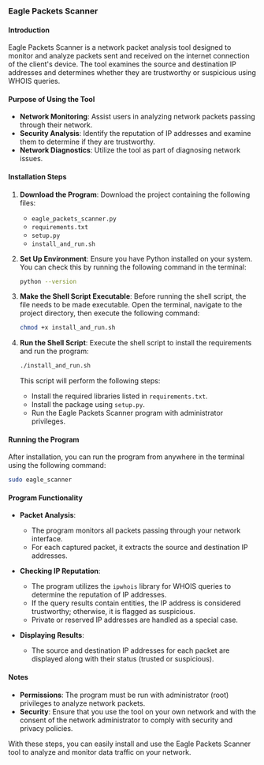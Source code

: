 ### Eagle Packets Scanner

#### Introduction
Eagle Packets Scanner is a network packet analysis tool designed to monitor and analyze packets sent and received on the internet connection of the client's device. The tool examines the source and destination IP addresses and determines whether they are trustworthy or suspicious using WHOIS queries.

#### Purpose of Using the Tool
- **Network Monitoring**: Assist users in analyzing network packets passing through their network.
- **Security Analysis**: Identify the reputation of IP addresses and examine them to determine if they are trustworthy.
- **Network Diagnostics**: Utilize the tool as part of diagnosing network issues.

#### Installation Steps

1. **Download the Program**:
   Download the project containing the following files:
   - `eagle_packets_scanner.py`
   - `requirements.txt`
   - `setup.py`
   - `install_and_run.sh`

2. **Set Up Environment**:
   Ensure you have Python installed on your system. You can check this by running the following command in the terminal:
   ```bash
   python --version
   ```

3. **Make the Shell Script Executable**:
   Before running the shell script, the file needs to be made executable. Open the terminal, navigate to the project directory, then execute the following command:
   ```bash
   chmod +x install_and_run.sh
   ```

4. **Run the Shell Script**:
   Execute the shell script to install the requirements and run the program:
   ```bash
   ./install_and_run.sh
   ```

   This script will perform the following steps:
   - Install the required libraries listed in `requirements.txt`.
   - Install the package using `setup.py`.
   - Run the Eagle Packets Scanner program with administrator privileges.

#### Running the Program

After installation, you can run the program from anywhere in the terminal using the following command:
```bash
sudo eagle_scanner
```

#### Program Functionality

- **Packet Analysis**:
  - The program monitors all packets passing through your network interface.
  - For each captured packet, it extracts the source and destination IP addresses.

- **Checking IP Reputation**:
  - The program utilizes the `ipwhois` library for WHOIS queries to determine the reputation of IP addresses.
  - If the query results contain entities, the IP address is considered trustworthy; otherwise, it is flagged as suspicious.
  - Private or reserved IP addresses are handled as a special case.

- **Displaying Results**:
  - The source and destination IP addresses for each packet are displayed along with their status (trusted or suspicious).

#### Notes
- **Permissions**: The program must be run with administrator (root) privileges to analyze network packets.
- **Security**: Ensure that you use the tool on your own network and with the consent of the network administrator to comply with security and privacy policies.

With these steps, you can easily install and use the Eagle Packets Scanner tool to analyze and monitor data traffic on your network.
